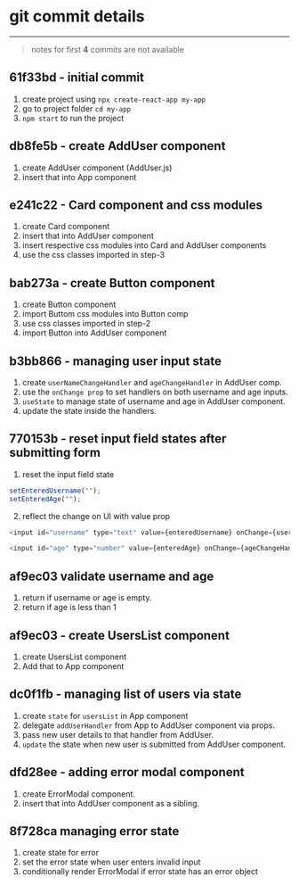 # git commit details

---

> notes for first **4** commits are not available

## 61f33bd - initial commit

1. create project using `npx create-react-app my-app
`
2. go to project folder `cd my-app`
3. `npm start` to run the project

## db8fe5b - create AddUser component

1. create AddUser component (AddUser.js)
2. insert that into App component

## e241c22 - Card component and css modules

1. create Card component
2. insert that into AddUser component
3. insert respective css modules into Card and AddUser components
4. use the css classes imported in step-3

## bab273a - create Button component

1. create Button component
2. import Buttom css modules into Button comp
3. use css classes imported in step-2
4. import Button into AddUser component

## b3bb866 - managing user input state

1. create `userNameChangeHandler` and `ageChangeHandler` in AddUser comp.
2. use the `onChange prop` to set handlers on both username and age inputs.
3. `useState` to manage state of username and age in AddUser component.
4. update the state inside the handlers.

## 770153b - reset input field states after submitting form

1. reset the input field state

```javascript
setEnteredUsername("");
setEnteredAge("");
```

2. reflect the change on UI with value prop

```javascript
<input id="username" type="text" value={enteredUsername} onChange={userNamechangeHandler} />

<input id="age" type="number" value={enteredAge} onChange={ageChangeHandler} />
```

## af9ec03 validate username and age

1. return if username or age is empty.
2. return if age is less than 1

## af9ec03 - create UsersList component

1. create UsersList component
2. Add that to App component

## dc0f1fb - managing list of users via state

1. create `state` for `usersList` in App component
2. delegate `addUserHandler` from App to AddUser component via props.
3. pass new user details to that handler from AddUser.
4. `update` the state when new user is submitted from AddUser component.

## dfd28ee - adding error modal component

1. create ErrorModal component.
2. insert that into AddUser component as a sibling.

## 8f728ca managing error state

1. create state for error
2. set the error state when user enters invalid input
3. conditionally render ErrorModal if error state has an error object
